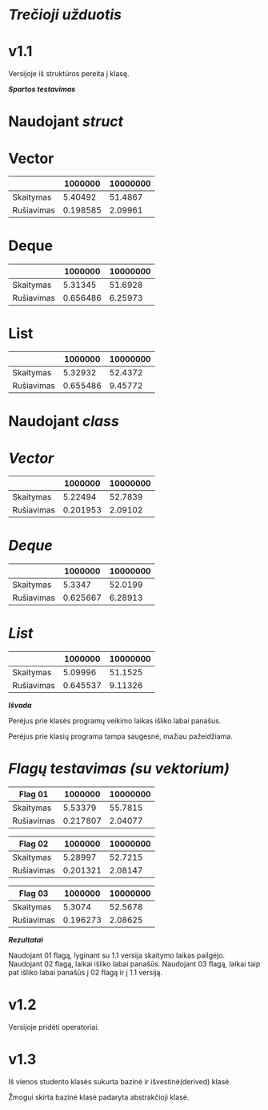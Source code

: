 # ***Trečioji užduotis*** 
# v1.1
 Versijoje iš struktūros pereita į klasę.
 
 ***Spartos testavimas***
# Naudojant ***struct*** 

 # Vector
 
|               |    1000000    |    10000000   |
| ------------- | ------------- | ------------- |
|   Skaitymas   |    5.40492    |    51.4867    |
|  Rušiavimas   |    0.198585   |    2.09961    |

# Deque

|               |    1000000    |    10000000   |
| ------------- | ------------- | ------------- |
|   Skaitymas   |    5.31345    |    51.6928    |
|  Rušiavimas   |    0.656486   |    6.25973   |

# List

|               |    1000000    |    10000000   |
| ------------- | ------------- | ------------- | 
|   Skaitymas   |    5.32932    |    52.4372    |
|  Rušiavimas   |    0.655486   |    9.45772    |

# Naudojant ***class*** 
# ***Vector***
 
|               |    1000000    |    10000000   |
| ------------- | ------------- | ------------- |
|   Skaitymas   |    5.22494    |    52.7839    |
|  Rušiavimas   |   0.201953    |    2.09102    |

# ***Deque***
 
|               |    1000000    |    10000000   |
| ------------- | ------------- | ------------- |
|   Skaitymas   |    5.3347     |    52.0199    |
|  Rušiavimas   |   0.625667    |    6.28913    |

# ***List***
 
|               |    1000000    |    10000000   |
| ------------- | ------------- | ------------- |
|   Skaitymas   |    5.09996    |    51.1525    |
|  Rušiavimas   |   0.645537    |    9.11326    |

***Išvada***

Perėjus prie klasės programų veikimo laikas išliko labai panašus.

Perėjus prie klasių programa tampa saugesnė, mažiau pažeidžiama.

# ***Flagų testavimas (su vektorium)***

|    Flag 01    |    1000000    |    10000000   |
| ------------- | ------------- | ------------- |
|   Skaitymas   |    5.53379    |    55.7815    |
|  Rušiavimas   |   0.217807    |    2.04077    |


|    Flag 02    |    1000000    |    10000000   |
| ------------- | ------------- | ------------- |
|   Skaitymas   |    5.28997    |    52.7215    |
|  Rušiavimas   |    0.201321   |    2.08147    |


|    Flag 03    |    1000000    |    10000000   |
| ------------- | ------------- | ------------- |
|   Skaitymas   |    5.3074     |    52.5678    |
|  Rušiavimas   |    0.196273   |    2.08625    |

***Rezultatai***

Naudojant 01 flagą, lyginant su 1.1 versija skaitymo laikas pailgėjo.
Naudojant 02 flagą, laikai išliko labai panašūs.
Naudojant 03 flagą, laikai taip pat išliko labai panašūs į 02 flagą ir į 1.1 versiją. 

# v1.2
Versijoje pridėti operatoriai.

# v1.3
Iš vienos studento klasės sukurta bazinė ir išvestinė(derived) klasė.

Žmogui skirta bazinė klasė padaryta abstrakčioji klasė.
